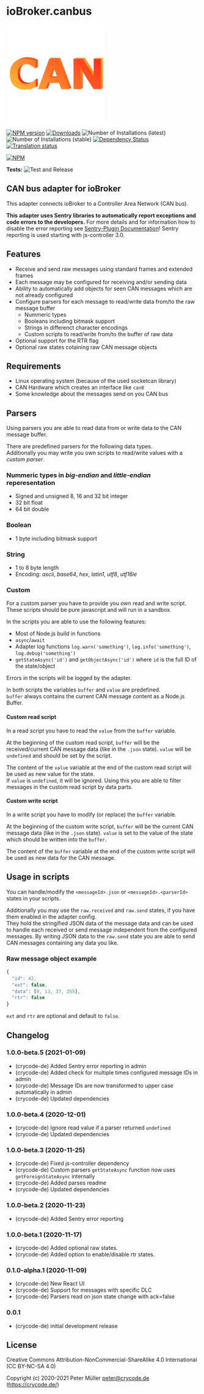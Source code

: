 # ioBroker.canbus

![Logo](admin/canbus.png)

[![NPM version](https://img.shields.io/npm/v/iobroker.canbus.svg)](https://www.npmjs.com/package/iobroker.canbus)
[![Downloads](https://img.shields.io/npm/dm/iobroker.canbus.svg)](https://www.npmjs.com/package/iobroker.canbus)
![Number of Installations (latest)](https://iobroker.live/badges/canbus-installed.svg)
![Number of Installations (stable)](https://iobroker.live/badges/canbus-stable.svg)
[![Dependency Status](https://img.shields.io/david/crycode-de/iobroker.canbus.svg)](https://david-dm.org/crycode-de/iobroker.canbus)
[![Translation status](https://weblate.iobroker.net/widgets/adapters/-/canbus/svg-badge.svg)](https://weblate.iobroker.net/engage/adapters/?utm_source=widget)

[![NPM](https://nodei.co/npm/iobroker.canbus.png?downloads=true)](https://nodei.co/npm/iobroker.canbus/)

**Tests:** ![Test and Release](https://github.com/crycode-de/ioBroker.canbus/workflows/Test%20and%20Release/badge.svg)

## CAN bus adapter for ioBroker

This adapter connects ioBroker to a Controller Area Network (CAN bus).

**This adapter uses Sentry libraries to automatically report exceptions and code errors to the developers.** For more details and for information how to disable the error reporting see [Sentry-Plugin Documentation](https://github.com/ioBroker/plugin-sentry#plugin-sentry)! Sentry reporting is used starting with js-controller 3.0.
## Features

* Receive and send raw messages using standard frames and extended frames
* Each message may be configured for receiving and/or sending data
* Ability to automatically add objects for seen CAN messages which are not already configured
* Configure parsers for each message to read/write data from/to the raw message buffer
  * Nummeric types
  * Booleans including bitmask support
  * Strings in differenct character encodings
  * Custom scripts to read/write from/to the buffer of raw data
* Optional support for the RTR flag
* Optional raw states cotaining raw CAN message objects

## Requirements

* Linux operating system (because of the used socketcan library)
* CAN Hardware which creates an interface like `can0`
* Some knowledge about the messages send on you CAN bus

## Parsers

Using parsers you are able to read data from or write data to the CAN message buffer.

There are predefined parsers for the following data types.  
Additionally you may write you own scripts to read/write values with a *custom parser*.

### Nummeric types in *big-endian* and *little-endian* reperesentation

* Signed and unsigned 8, 16 and 32 bit integer
* 32 bit float
* 64 bit double

### Boolean

* 1 byte including bitmask support

### String

* 1 to 8 byte length
* Encoding: *ascii*, *base64*, *hex*, *latin1*, *utf8*, *utf16le*

### Custom

For a custom parser you have to provide you own read and write script.  
These scripts should be pure javascript and will run in a sandbox.

In the scripts you are able to use the following features:

* Most of Node.js build in functions
* `async`/`await`
* Adapter log functions `log.warn('something')`, `log.info('something')`, `log.debug('something')`
* `getStateAsync('id')` and `getObjectAsync('id')` where `id` is the full ID of the state/object

Errors in the scripts will be logged by the adapter.

In both scripts the variables `buffer` and `value` are predefined.  
`buffer` always contains the current CAN message content as a Node.js Buffer.  

#### Custom read script

In a read script you have to read the `value` from the `buffer` variable.

At the beginning of the custom read script, `buffer` will be the received/current CAN message data (like in the `.json` state).
`value` will be `undefined` and should be set by the script.

The content of the `value` variable at the end of the custom read script will be used as new value for the state.  
If `value` is `undefined`, it will be ignored. Using this you are able to filter messages in the custom read script by data parts.

#### Custom write script

In a write script you have to modify (or replace) the `buffer` variable.

At the beginning of the custom write script, `buffer` will be the current CAN message data (like in the `.json` state).
`value` is set to the value of the state which should be written into the `buffer`.

The content of the `buffer` variable at the end of the custom write script will be used as new data for the CAN message.

## Usage in scripts

You can handle/modify the `<messageId>.json` or `<messageId>.<parserId>` states in your scripts.

Additionally you may use the `raw.received` and `raw.send` states, if you have them enabled in the adapter config.  
They hold the stringified JSON data of the message data and can be used to handle each received or send message independent from the configured messages.
By writing JSON data to the `raw.send` state you are able to send CAN messages containing any data you like.

### Raw message object example
```js
{
  "id": 42,
  "ext": false,
  "data": [0, 13, 37, 255],
  "rtr": false
}
```

`ext` and `rtr` are optional and default to `false`.


## Changelog

### 1.0.0-beta.5 (2021-01-09)
* (crycode-de) Added Sentry error reporting in admin
* (crycode-de) Added check for multiple times configured message IDs in admin
* (crycode-de) Message IDs are now transformed to upper case automatically in admin
* (crycode-de) Updated dependencies

### 1.0.0-beta.4 (2020-12-01)
* (crycode-de) Ignore read value if a parser returned `undefined`
* (crycode-de) Updated dependencies

### 1.0.0-beta.3 (2020-11-25)
* (crycode-de) Fixed js-controller dependency
* (crycode-de) Custom parsers `getStateAsync` function now uses `getForeignStateAsync` internally
* (crycode-de) Added parses readme
* (crycode-de) Updated dependencies

### 1.0.0-beta.2 (2020-11-23)
* (crycode-de) Added Sentry error reporting
### 1.0.0-beta.1 (2020-11-17)
* (crycode-de) Added optional raw states.
* (crycode-de) Added option to enable/disable rtr states.

### 0.1.0-alpha.1 (2020-11-09)
* (crycode-de) New React UI
* (crycode-de) Support for messages with specific DLC
* (crycode-de) Parsers read on json state change with ack=false

### 0.0.1
* (crycode-de) initial development release

## License

Creative Commons Attribution-NonCommercial-ShareAlike 4.0 International (CC BY-NC-SA 4.0)

Copyright (c) 2020-2021 Peter Müller <peter@crycode.de> (https://crycode.de/)
